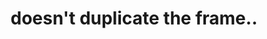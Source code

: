 ---
title: 'doesn''t duplicate the frame..'
redirect_to:
  - 'https://discuss.pencil2d.org/t/doesnt-duplicate-the-frame/820'
---